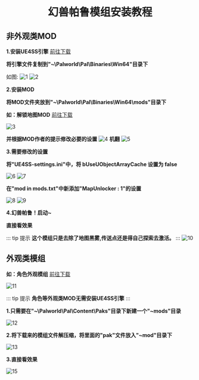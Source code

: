 # <center>**幻兽帕鲁模组安装教程**</center>

## 非外观类MOD

**1.安装UE4SS引擎**
[前往下载](https://github.com/UE4SS-RE/RE-UE4SS/releases)

**将引擎文件复制到"~\Palworld\Pal\Binaries\Win64\"目录下**

如图:
![1](https://image.hexokina.cn/file/06c50cad1f994072dc002.png)
![2](https://image.hexokina.cn/file/52da89cd09c2478d5caee.png)

**2.安装MOD**

**将MOD文件夹放到"~\Palworld\Pal\Binaries\Win64\mods\"目录下**

**如：解锁地图MOD**       [前往下载](https://www.nexusmods.com/palworld/mods/16?tab=description)

![3](https://image.hexokina.cn/file/8b26e8239a62ca9c64a92.png)

**并根据MOD作者的提示修改必要的设置**
![4](https://image.hexokina.cn/file/989e4f3523f85828888c1.png)
**机翻**
![5](https://image.hexokina.cn/file/d76f67257efee71cb4ce2.png)

**3.需要修改的设置**

**将"UE4SS-settings.ini"中，将 bUseUObjectArrayCache 设置为 false**

![6](https://image.hexokina.cn/file/295178197a12b9b170cc4.png)
![7](https://image.hexokina.cn/file/123bff1c5244942fd5148.png)

**在"mod in mods.txt"中新添加"MapUnlocker : 1"的设置**

![8](https://image.hexokina.cn/file/5e854440ed00356dbae71.png)
![9](https://image.hexokina.cn/file/d4b52d9ec04d69bef42fb.png)

**4.幻兽帕鲁！启动~**

**直接看效果**

::: tip 提示
**这个模组只是去除了地图黑雾,传送点还是得自己探索去激活。**
:::
![10](https://image.hexokina.cn/file/80eea622b78d65e71f597.png)








## 外观类模组

**如：角色外观模组**     [前往下载](https://www.nexusmods.com/palworld/mods/97)

![11](https://image.hexokina.cn/file/61f63c658ac6465995cc6.png)



::: tip 提示
**角色等外观类MOD无需安装UE4SS引擎**
:::

**1.只需要在"~\Palworld\Pal\Content\Paks\"目录下新建一个"~mods"目录**

![12](https://image.hexokina.cn/file/0468b7878426019bbb202.png)

**2.将下载来的模组文件解压缩，将里面的"pak"文件放入"~mod"目录下**

![13](https://image.hexokina.cn/file/5df5dc8511d81e7bba820.png)

**3.直接看效果**

![15](https://image.hexokina.cn/file/26e73571ed90dccabb244.png)